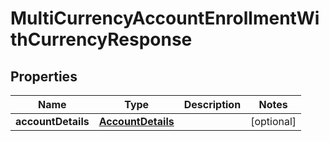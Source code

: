 # MultiCurrencyAccountEnrollmentWithCurrencyResponse

## Properties
Name | Type | Description | Notes
------------ | ------------- | ------------- | -------------
**accountDetails** | [**AccountDetails**](AccountDetails.md) |  |  [optional]
